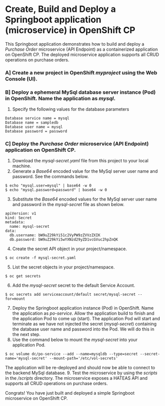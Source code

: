 #  Create, Build and Deploy a Springboot application (microservice) in OpenShift CP

This Springboot application demonstrates how to build and deploy a *Purchase Order* microservice (API Endpoint) as a containerized application on OpenShift CP. The deployed microservice application supports all CRUD operations on purchase orders.

### A] Create a new project in OpenShift *myproject* using the Web Console (UI).
### B] Deploy a ephemeral MySql database server instance (Pod) in OpenShift. Name the application as *mysql*.
1.  Specify the following values for the database parameters
```
Database service name = mysql
Database name = sampledb
Database user name = mysql
Database password = password
```
### C] Deploy the *Purchase Order* microservice (API Endpoint) application on OpenShift CP.

1.  Download the *mysql-secret.yaml* file from this project to your local machine.
2.  Generate a *Base64* encoded value for the MySql server user name and password. See the commands below.
```
$ echo "mysql.user=mysql" | base64 -w 0
$ echo "mysql.password=password" | base64 -w 0
```
3.  Substitute the *Base64* encoded values for the MySql server user name and password in the *mysql-secret* file as shown below.
```
apiVersion: v1
kind: Secret
metadata:
  name: mysql-secret
data:
  db.username: bW9uZ29kYi51c2VyPW9zZVVzZXIK
  db.password: bW9uZ29kYi5wYXNzd29yZD1vcGVuc2hpZnQK
```
4. Create the secret API object in your project/namespace.
```
$ oc create -f mysql-secret.yaml
```
5. List the secret objects in your project/namespace.
```
$ oc get secrets
```
6. Add the *mysql-secret* secret to the default Service Account.
```
$ oc secrets add serviceaccount/default secret/mysql-secret --for=mount
```
7. Deploy the Springboot application instance (Pod) in OpenShift. Name the application as *po-service*.  Allow the application build to finish and the application Pod to come up (start).  The application Pod will start and terminate as we have not injected the secret (*mysql-secret*) containing the database user name and password into the Pod.  We will do this in the next step.
8. Use the command below to mount the *mysql-secret* into your application Pod.
```
$ oc volume dc/po-service --add --name=mysqldb --type=secret --secret-name='mysql-secret' --mount-path='/etc/vol-secrets'
```
The application will be re-deployed and should now be able to connect to the backend MySql database.
9.  Test the microservice by using the *scripts* in the */scripts* directory.  The microservice exposes a HATEAS API and supports all CRUD operations on purchase orders.

Congrats!  You have just built and deployed a simple Springboot microservice on OpenShift CP.
